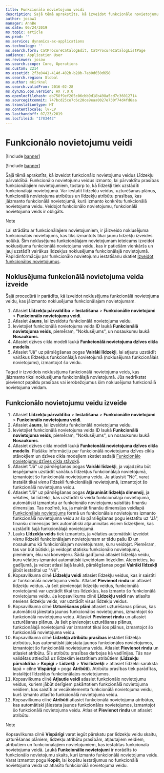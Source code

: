 ```yaml
---
title: Funkcionālo novietojumu veidi
description: Šajā tēmā aprakstīts, kā izveidot funkcionālo novietojumu veidus Līdzekļu pārvaldībā.
author: josaw1
manager: AnnBe
ms.date: 06/24/2019
ms.topic: article
ms.prod: ''
ms.service: dynamics-ax-applications
ms.technology: ''
ms.search.form: CatProcureCatalogEdit, CatProcureCatalogListPage
audience: Application User
ms.reviewer: josaw
ms.search.scope: Core, Operations
ms.custom: 2214
ms.assetid: 2f3e0441-414d-402b-b28b-7ab0d650d658
ms.search.region: Global
ms.author: mkirknel
ms.search.validFrom: 2016-02-28
ms.dyn365.ops.version: AX 7.0.0
ms.openlocfilehash: eb758f9ef205c06cbb9d18b498a5cd7c36012714
ms.sourcegitcommit: 747bcd25ce7c6c20ce9eaa0027e730f74d4fd6aa
ms.translationtype: HT
ms.contentlocale: lv-LV
ms.lasthandoff: 07/23/2019
ms.locfileid: "1783442"
---
```

# <a name="functional-location-types"></a>Funkcionālo novietojumu veidi

[!include [banner](../../includes/banner.md)]

[!include [banner](../../includes/preview-banner.md)]

Šajā tēmā aprakstīts, kā izveidot funkcionālo novietojumu veidus Līdzekļu pārvaldībā. Funkcionālo novietojumu veidus izmanto, lai pārvaldītu prasības funkcionālajiem novietojumiem, tostarp to, kā līdzekļi tiek uzstādīti funkcionālajā novietojumā. Var iestatīt līdzekļu veidus, uzturēšanas plānus, funkcionālā novietojuma atribūtus un līdzekļu atribūtu prasības, kas jāizmanto funkcionālā novietojumā, kurš izmanto konkrētu funkcionālā novietojuma veidu. Veidojot funkcionālo novietojumu, funkcionālā novietojuma veids ir obligāts.

>[!NOTE] 
>Lai strādātu ar funkcionālajiem novietojumiem, ir jāizveido noklusējuma funkcionālais novietojums, kas tiks izmantots tikai jaunu līdzekļu izveides nolūkā. Šim noklusējuma funkcionālajam novietojumam ieteicams izveidot noklusējuma funkcionālā novietojuma veidu, kas ir patiešām vienkāršs un ļauj uzstādīt vairākus līdzekļus noklusējuma funkcionālajā novietojumā. Papildinformāciju par funkcionālo novietojumu iestatīšanu skatiet [Izveidot funkcionālos novietojumus](../functional-locations/create-functional-locations.md).

## <a name="create-a-default-functional-location-type"></a>Noklusējuma funkcionālā novietojuma veida izveide

Šajā procedūrā ir parādīts, kā izveidot noklusējuma funkcionālā novietojuma veidu, kas jāizmanto noklusējuma funkcionālajam novietojumam.

1. Atlasiet **Līdzekļu pārvaldība** > **Iestatīšana** > **Funkcionālie novietojumi** > **Funkcionālo novietojumu veidi**.
2. Atlasiet **Jauns**, lai izveidotu funkcionālā novietojuma veidu.
3. Ievietojiet funkcionālā novietojuma veida ID laukā **Funkcionālā novietojuma veids**, piemēram, "Noklusējums", un nosaukumu laukā **Nosaukums**.
4. Atlasiet dzīves cikla modeli laukā **Funkcionālā novietojuma dzīves cikla modelis**.
5. Atlasiet "Jā" uz pārslēgšanas pogas **Vairāki līdzekļi**, lai atļautu uzstādīt vairākus līdzekļus funkcionālajā novietojumā (noklusējuma funkcionālais novietojums), izmantojot šo veidu.

Tagad ir izveidots noklusējuma funkcionālā novietojuma veids, kas jāizmanto tikai noklusējuma funkcionālajā novietojumā. Jūs nedrīkstat pievienot papildu prasības vai ierobežojumus šim noklusējuma funkcionālā novietojuma veidam.


## <a name="create-functional-location-types"></a>Funkcionālo novietojumu veidu izveide

1. Atlasiet **Līdzekļu pārvaldība** > **Iestatīšana** > **Funkcionālie novietojumi** > **Funkcionālo novietojumu veidi**.
2. Atlasiet **Jauns**, lai izveidotu funkcionālā novietojuma veidu.
3. Ievietojiet funkcionālā novietojuma veida ID laukā **Funkcionālā novietojuma veids**, piemēram, "Noklusējums", un nosaukumu laukā **Nosaukums**.
4. Atlasiet dzīves cikla modeli laukā **Funkcionālā novietojuma dzīves cikla modelis**. Plašāku informāciju par funkcionālā novietojuma dzīves cikla stāvokļiem un dzīves cikla modeļiem skatiet sadaļā [Funkcionālo novietojumu dzīves cikla stāvokļi](../setup-for-functional-locations/functional-location-stages.md).
5. Atlasiet "Jā" uz pārslēgšanas pogas **Vairāki līdzekļi**, ja vajadzētu būt iespējamam uzstādīt vairākus līdzekļus funkcionālajā novietojumā, izmantojot šo funkcionālā novietojuma veidu. Ja atlasīsit "Nē", varat instalēt tikai *vienu* līdzekli funkcionālajā novietojumā, izmantojot šo funkcionālā novietojuma veidu.
6. Atlasiet "Jā" uz pārslēgšanas pogas **Atjaunināt līdzekļa dimensij**, ja vēlaties, lai līdzekļi, kas uzstādīti šī veida funkcionālajā novietojumā, automātiski izmantotu ar funkcionālo novietojumu saistītās finanšu dimensijas. Tas nozīmē, ka, ja maināt finanšu dimensijas veidlapā [Funkcionālais novietojums](../functional-locations/create-functional-locations.md) formā un funkcionālais novietojums izmanto funkcionālā novietojuma veidu ar šo pārslēgšanas pogu iestatītu uz "Jā", finanšu dimensijas tiek automātiski atjauninātas visiem līdzekļiem, kas uzstādīti šajā funkcionālajā novietojumā.
7. Lauks **Līdzekļa veids** tiek izmantots, ja vēlaties automātiski izveidot *vienu* līdzekli funkcionālajam novietojumam ar tādu pašu ID un nosaukumu kā funkcionālajam novietojumam, kuru veidojat. Piemēram, tas var būt būtiski, ja veidojat statisku funkcionālo novietojumu, piemēram, ēku vai konveijeru. Šādā gadījumā atlasiet līdzekļa veidu, kuru vēlaties izmantot automātiski izveidotam līdzeklim. Atcerieties, ka gadījumā, ja veicat atlasi šajā laukā, pārslēgšanas pogai **Vairāki līdzekļi** jābūt iestatītai uz "Nē".
8. Kopsavilkuma cilnē **Līdzekļu veidi** atlasiet līdzekļu veidus, kas ir saistīti ar funkcionālā novietojuma veidu. Atlasiet **Pievienot rindu** un atlasiet līdzekļu veidus. Ja šeit pievienojat līdzekļu veidus, funkcionālā novietojumā var uzstādīt tikai tos līdzekļus, kas izmanto šo funkcionālā novietojuma veidu. Ja kopsavilkuma cilnē **Līdzekļu veidi** nav atlasīts neviens līdzekļu veids, var uzstādīt visus līdzekļu veidus.
9. Kopsavilkuma cilnē **Uzturēšanas plāni** atlasiet uzturēšanas plānus, kas automātiski jāiestata jaunos funkcionālos novietojumos, izmantojot šo funkcionālā novietojuma veidu. Atlasiet **Pievienot rindu** un atlasiet uzturēšanas plānus. Ja šeit pievienojat uzturēšanas plānus, funkcionālajā novietojumā var izmantot tikai šos plānus, izmantojot šo funkcionālā novietojuma veidu.
10. Kopsavilkuma cilnē **Līdzekļa atribūtu prasības** iestatiet līdzekļa atribūtus, kas automātiski jāiestata jaunos funkcionālos novietojumos, izmantojot šo funkcionālā novietojuma veidu. Atlasiet **Pievienot rindu** un atlasiet atribūtu. Šīs atribūtu prasības darbojas kā vadlīnijas. Tās nav validētas attiecībā uz līdzeklim iestatītiem atribūtiem (**Līdzekļu pārvaldība** > **Kopīgi** > **Līdzekļi** > **Visi līdzekļi** > atlasiet līdzekli saraksta lapā > cilne **Vispārīgi** > poga **Atribūti**). Atribūtu prasības tiek parādītas, instalējot līdzekļus funkcionālajos novietojumos.
11. Kopsavilkuma cilnē **Atļautie veidi** atlasiet funkcionālo novietojumu veidus, kuriem jābūt derīgiem pakārtotiem funkcionālā novietojuma veidiem, kas saistīti ar vecākelementa funkcionālā novietojuma veidu, kurš izmanto atlasīto funkcionālā novietojuma veidu.
12. Kopsavilkuma cilnē **Atribūti** atlasiet funkcionālā novietojuma atribūtus, kas automātiski jāiestata jaunos funkcionālos novietojumos, izmantojot šo funkcionālā novietojuma veidu. Atlasiet **Pievienot rindu** un atlasiet atribūtu.


>[!NOTE] 
>Kopsavilkuma cilnē **Vispārīgi** varat iegūt pārskatu par līdzekļu veidu skaitu, uzturēšanas plāniem, līdzekļu atribūtu prasībām, atļautajiem veidiem, atribūtiem un funkcionālajiem novietojumiem, kas iestatītas funkcionālā novietojuma veidā. Laukā **Funkcionālie novietojumi** ir norādīts to funkcionālo novietojumu skaits, kuri izmanto funkcionālā novietojuma veidu. Varat izmantot pogu **Kopēt**, lai kopētu iestatījumus no funkcionālā novietojuma veida uz atlasīto funkcionālā novietojuma veidu.
